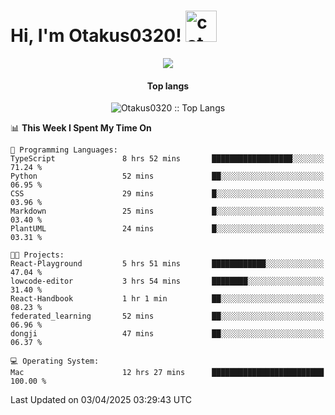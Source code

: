 <h1> Hi, I'm Otakus0320! <img src="https://media.giphy.com/media/mGcNjsfWAjY5AEZNw6/giphy.gif" width="50" alt="cat"></h1>

<p align="center"><img src="https://wakatime.com/badge/user/044d69d0-1253-4f60-96b6-5d19a0f9dde5.svg" /></p>

<h4 align="center">Top langs</h4>

<p align="center"><img src="https://github-readme-stats.vercel.app/api/top-langs/?username=Otakus0320&langs_count=10&theme=tokyonight&layout=compact&timestamp={{random_number}}" alt="Otakus0320 :: Top Langs" /></p>

<!--START_SECTION:waka-->
📊 **This Week I Spent My Time On** 

```text
💬 Programming Languages: 
TypeScript               8 hrs 52 mins       ██████████████████░░░░░░░   71.24 % 
Python                   52 mins             ██░░░░░░░░░░░░░░░░░░░░░░░   06.95 % 
CSS                      29 mins             █░░░░░░░░░░░░░░░░░░░░░░░░   03.96 % 
Markdown                 25 mins             █░░░░░░░░░░░░░░░░░░░░░░░░   03.40 % 
PlantUML                 24 mins             █░░░░░░░░░░░░░░░░░░░░░░░░   03.31 % 

🐱‍💻 Projects: 
React-Playground         5 hrs 51 mins       ████████████░░░░░░░░░░░░░   47.04 % 
lowcode-editor           3 hrs 54 mins       ████████░░░░░░░░░░░░░░░░░   31.40 % 
React-Handbook           1 hr 1 min          ██░░░░░░░░░░░░░░░░░░░░░░░   08.23 % 
federated_learning       52 mins             ██░░░░░░░░░░░░░░░░░░░░░░░   06.96 % 
dongji                   47 mins             ██░░░░░░░░░░░░░░░░░░░░░░░   06.37 % 

💻 Operating System: 
Mac                      12 hrs 27 mins      █████████████████████████   100.00 % 
```


 Last Updated on 03/04/2025 03:29:43 UTC
<!--END_SECTION:waka-->
